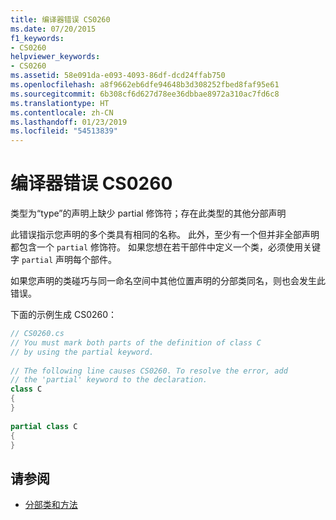 ```yaml
---
title: 编译器错误 CS0260
ms.date: 07/20/2015
f1_keywords:
- CS0260
helpviewer_keywords:
- CS0260
ms.assetid: 58e091da-e093-4093-86df-dcd24ffab750
ms.openlocfilehash: a8f9662eb6dfe94648b3d308252fbed8faf95e61
ms.sourcegitcommit: 6b308cf6d627d78ee36dbbae8972a310ac7fd6c8
ms.translationtype: HT
ms.contentlocale: zh-CN
ms.lasthandoff: 01/23/2019
ms.locfileid: "54513839"
---
```

# <a name="compiler-error-cs0260"></a>编译器错误 CS0260

类型为“type”的声明上缺少 partial 修饰符；存在此类型的其他分部声明  
  
 此错误指示您声明的多个类具有相同的名称。 此外，至少有一个但并非全部声明都包含一个 `partial` 修饰符。 如果您想在若干部件中定义一个类，必须使用关键字 `partial` 声明每个部件。  
  
 如果您声明的类碰巧与同一命名空间中其他位置声明的分部类同名，则也会发生此错误。  
  
 下面的示例生成 CS0260：  

```csharp
// CS0260.cs  
// You must mark both parts of the definition of class C
// by using the partial keyword.  
  
// The following line causes CS0260. To resolve the error, add  
// the 'partial' keyword to the declaration.  
class C
{  
}  
  
partial class C  
{  
}  
```

## <a name="see-also"></a>请参阅

- [分部类和方法](../../../csharp/programming-guide/classes-and-structs/partial-classes-and-methods.md)
